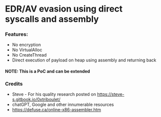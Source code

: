 # EDR/AV evasion using direct syscalls and assembly

### Features:
 - No encryption
 - No VirtualAlloc
 - No CreateThread
 - Direct execution of payload on heap using assembly and returning back

#### NOTE: This is a PoC and can be extended

### Credits
 - Steve - For his quality research posted on https://steve-s.gitbook.io/0xtriboulet/
 - chatGPT, Google and other innumerable resources
 - https://defuse.ca/online-x86-assembler.htm
